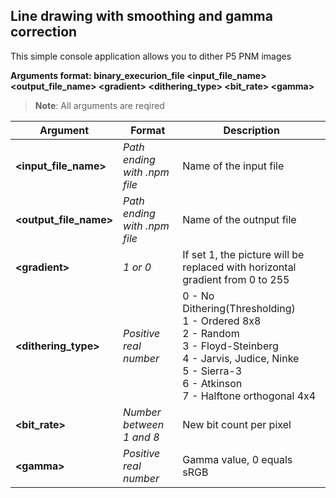 ## Line drawing with smoothing and gamma correction

This simple console application allows you to dither P5 PNM images

**Arguments format: binary_execurion_file <input_file_name> <output_file_name> \<gradient> \<dithering_type> \<bit_rate> \<gamma>**
>**Note**: All arguments are reqired

| Argument | Format | Description |
|---|---|---|
|**<input_file_name>**|*Path ending with .npm file*|Name of the input file|
|**<output_file_name>**|*Path ending with .npm file*|Name of the outnput file|
|**\<gradient>**|*1 or 0*|If set 1, the picture will be replaced with horizontal gradient from 0 to 255|
|**\<dithering_type>**|*Positive real number*|0 - No Dithering(Thresholding)<br>1 - Ordered 8x8<br>2 - Random<br>3 - Floyd-Steinberg<br>4 - Jarvis, Judice, Ninke<br>5 - Sierra-3<br>6 - Atkinson<br>7 - Halftone orthogonal 4x4|
|**\<bit_rate>**|*Number between 1 and 8*|New bit count per pixel|
|**\<gamma>**|*Positive real number*|Gamma value, 0 equals sRGB|
